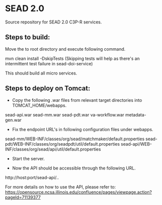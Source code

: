 SEAD 2.0
========

Source repository for SEAD 2.0 C3P-R services. 

Steps to build:
---------------

Move the to root directory and execute following command.

mvn clean install -DskipTests
(Skipping tests will help as there's an intermittent test failure in sead-doi-service)

This should build all micro services.

Steps to deploy on Tomcat:
--------------------------

* Copy the following .war files from relevant target directories into TOMCAT_HOME/webapps.

sead-api.war
sead-mm.war
sead-pdt.war
va-workflow.war
metadata-gen.war

* Fix the endpoint URL's in following configuration files under webapps.

sead-mm/WEB-INF/classes/org/sead/matchmaker/default.properties
sead-pdt/WEB-INF/classes/org/seadpdt/util/default.properties
sead-api/WEB-INF/classes/org/sead/api/util/default.properties

* Start the server.

* Now the API should be accessible through the following URL.

http://host:port/sead-api/..

For more details on how to use the API, please refer to:
https://opensource.ncsa.illinois.edu/confluence/pages/viewpage.action?pageId=71139377
